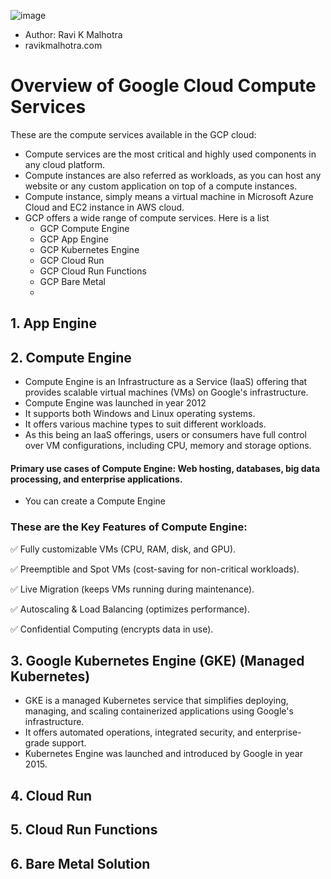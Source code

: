 ![image](https://github.com/user-attachments/assets/11c72803-3594-40b4-be92-24800eb25465)
- Author: Ravi K Malhotra
- ravikmalhotra.com                                           

# Overview of Google Cloud Compute Services
These are the compute services available in the GCP cloud:
- Compute services are the most critical and highly used components in any cloud platform.
- Compute instances are also referred as workloads, as you can host any website or any custom application on top of a compute instances.
- Compute instance, simply means a virtual machine in Microsoft Azure Cloud and EC2 instance in AWS cloud.
- GCP offers a wide range of compute services. Here is a list
    - GCP Compute Engine
    - GCP App Engine
    - GCP Kubernetes Engine
    - GCP Cloud Run
    - GCP Cloud Run Functions
    - GCP Bare Metal
   -   
## 1. App Engine

## 2. Compute Engine

- Compute Engine is an Infrastructure as a Service (IaaS) offering that provides scalable virtual machines (VMs) on Google's infrastructure.
- Compute Engine was launched in year 2012
- It supports both Windows and Linux operating systems.
- It offers various machine types to suit different workloads.
- As this being an IaaS offerings, users or consumers have full control over VM configurations, including CPU, memory and storage options.
#### Primary use cases of Compute Engine: Web hosting, databases, big data processing, and enterprise applications.
- You can create a Compute Engine 
### These are the Key Features of Compute Engine:
✅ Fully customizable VMs (CPU, RAM, disk, and GPU).

✅ Preemptible and Spot VMs (cost-saving for non-critical workloads).

✅ Live Migration (keeps VMs running during maintenance).

✅ Autoscaling & Load Balancing (optimizes performance).

✅ Confidential Computing (encrypts data in use).


## 3. Google Kubernetes Engine (GKE) (Managed Kubernetes)
- GKE is a managed Kubernetes service that simplifies deploying, managing, and scaling containerized applications using Google's infrastructure. 
- It offers automated operations, integrated security, and enterprise-grade support.
- Kubernetes Engine was launched and introduced by Google in year 2015. 

## 4. Cloud Run
## 5. Cloud Run Functions
## 6. Bare Metal Solution



